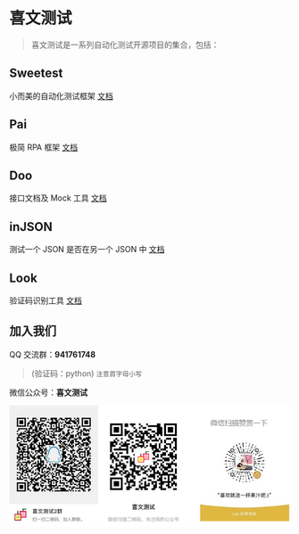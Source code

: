 # 喜文测试

> 喜文测试是一系列自动化测试开源项目的集合，包括：

## Sweetest

小而美的自动化测试框架 [文档](/sweetest/)


## Pai

极简 RPA 框架 [文档](/pai/)


## Doo

接口文档及 Mock 工具 [文档](/doo/)


## inJSON

测试一个 JSON 是否在另一个 JSON 中 [文档](/injson/)


## Look

验证码识别工具 [文档](/look/)


## 加入我们

QQ 交流群：**941761748**
> (验证码：python) <small>注意首字母小写</small>

微信公众号：**喜文测试**

![QQ2](_media/bar.png)